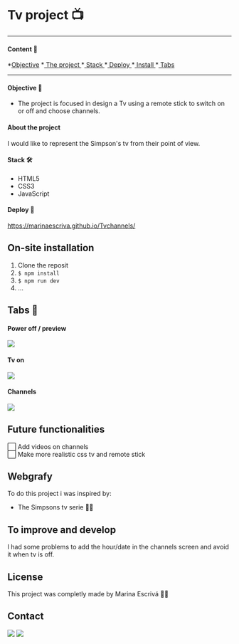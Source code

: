 # Tv project 📺

----------------

#### Content 🔎

*<a href="#objective-🎯">Objective</a></li>
*<a href="#about-the-project"> The project </a>
*<a href="#stack-🛠️"> Stack </a>
*<a href="#deploy-🚀"> Deploy </a>
*<a href="#on-site-installation"> Install </a>
*<a href="#tabs-📡"> Tabs </a>

---------------

#### Objective 🎯

- The project is focused in design a Tv using a remote stick to switch on or off and choose channels.

#### About the project 

I would like to represent the Simpson's tv from their point of view.

#### Stack 🛠️

 * HTML5
 * CSS3
 * JavaScript

#### Deploy 🚀

https://marinaescriva.github.io/Tvchannels/


## On-site installation

1. Clone the reposit
2. ` $ npm install `
3. ``` $ npm run dev ```
4. ...

## Tabs 📡

#### Power off / preview

<img src="./img/home.jpg">

#### Tv on
<img src="./img/menu.jpg">

#### Channels
<img src="./img/contact.jpg">

## Future functionalities 

⬜ Add videos on channels  
⬜ Make more realistic css tv and remote stick


## Webgrafy

<p>To do this project i was inspired by:

- <link src="./img"> The Simpsons tv serie </a>🏄‍♂️

## To improve and develop

I had some problems to add the hour/date in the channels screen and avoid it when tv is off.

## License
 This project was completly made by Marina Escrivá 🙋‍♀️

## Contact

<a href = "mailto:marinaescriva.24@gmail.com"><img src="https://img.shields.io/badge/Gmail-C6362C?style=for-the-badge&logo=gmail&logoColor=white" target="_blank"></a>
<a href="https://www.linkedin.com/in/marinaescrivasalvador/" target="_blank"><img src="https://img.shields.io/badge/-LinkedIn-%230077B5?style=for-the-badge&logo=linkedin&logoColor=white" target="_blank"></a> 
</p>


